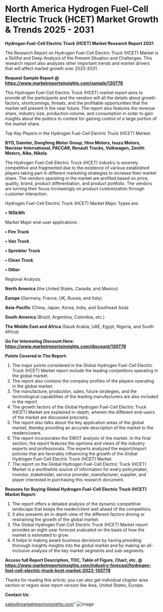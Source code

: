 # North America Hydrogen Fuel-Cell Electric Truck (HCET) Market Growth & Trends 2025 - 2031

<strong>Hydrogen Fuel-Cell Electric Truck (HCET) Market Research Report 2031</strong>

The Research Report on Hydrogen Fuel-Cell Electric Truck (HCET) Market is a Skillful and Deep Analysis of the Present Situation and Challenges. This research report also analyzes other important trends and market drivers that will affect market growth over 2025-2031.

<strong>Request Sample Report @ <a href=https://www.marketreportsinsights.com/sample/130778>https://www.marketreportsinsights.com/sample/130778</a></strong>

This Hydrogen Fuel-Cell Electric Truck (HCET) market report aims to provide all the participants and the vendors will all the details about growth factors, shortcomings, threats, and the profitable opportunities that the market will present in the near future. The report also features the revenue share, industry size, production volume, and consumption in order to gain insights about the politics to contest for gaining control of a large portion of the market share.

Top Key Players in the Hydrogen Fuel-Cell Electric Truck (HCET) Market:

<strong>BYD, Daimler, Dongfeng Motor Group, Hino Motors, Isuzu Motors, Navistar International, PACCAR, Renault Trucks, Volkwagen, Zenith Motors, Alke, Nikola</strong>

The Hydrogen Fuel-Cell Electric Truck (HCET) Industry is severely competitive and fragmented due to the existence of various established players taking part in different marketing strategies to increase their market share. The vendors operating in the market are profiled based on price, quality, brand, product differentiation, and product portfolio. The vendors are turning their focus increasingly on product customization through customer interaction.

Hydrogen Fuel-Cell Electric Truck (HCET) Market Major Types are:

<strong>• 165kWh</strong>

Market Major end-user applications :

<strong>• Fire Truck

• Van Truck

• Sprinkler Truck

• Clean Truck

• Other</strong>

Regional Analysis

</u><strong><b>North America</b></strong> (the United States, Canada, and Mexico)

<strong><b>Europe </b></strong>(Germany, France, UK, Russia, and Italy)

<strong><b>Asia-Pacific</b></strong> (China, Japan, Korea, India, and Southeast Asia)

<strong><b>South America</b></strong> (Brazil, Argentina, Colombia, etc.)

<strong><b>The Middle East and Africa</b></strong> (Saudi Arabia, UAE, Egypt, Nigeria, and South Africa)

<strong>Go For Interesting Discount Here: <a href=https://www.marketreportsinsights.com/discount/130778>https://www.marketreportsinsights.com/discount/130778</a></strong>

<strong>Points Covered in The Report:</strong>
<ol>
  <li>The major points considered in the Global Hydrogen Fuel-Cell Electric Truck (HCET) Market report include the leading competitors operating in the global market.</li>
  <li>The report also contains the company profiles of the players operating in the global market.</li>
  <li>The manufacture, production, sales, future strategies, and the technological capabilities of the leading manufacturers are also included in the report.</li>
  <li>The growth factors of the Global Hydrogen Fuel-Cell Electric Truck (HCET) Market are explained in-depth, wherein the different end-users of the market are discussed precisely.</li>
  <li>The report also talks about the key application areas of the global market, thereby providing an accurate description of the market to the readers/users.</li>
  <li>The report incorporates the SWOT analysis of the market. In the final section, the report features the opinions and views of the industry experts and professionals. The experts analyzed the export/import policies that are favorably influencing the growth of the Global Hydrogen Fuel-Cell Electric Truck (HCET) Market.</li>
  <li>The report on the Global Hydrogen Fuel-Cell Electric Truck (HCET) Market is a worthwhile source of information for every policymaker, investor, stakeholder, service provider, manufacturer, supplier, and player interested in purchasing this research document.</li>
</ol>
<strong>Reasons for Buying Global Hydrogen Fuel-Cell Electric Truck (HCET) Market Report:</strong>

<ol>
  <li>The report offers a detailed analysis of the dynamic competitive landscape that keeps the reader/client well ahead of the competitors.</li>
  <li>It also presents an in-depth view of the different factors driving or restraining the growth of the global market.</li>
  <li>The Global Hydrogen Fuel-Cell Electric Truck (HCET) Market report provides an eight-year forecast evaluated on the basis of how the market is estimated to grow.</li>
  <li>It helps in making aware business decisions by having providing thorough insights insights into the global market and by making an all-inclusive analysis of the key market segments and sub-segments.</li>
</ol>
<strong>Access full Report Description, TOC, Table of Figure, Chart, etc. @ <a href=https://www.marketreportsinsights.com/industry-forecast/hydrogen-fuel-cell-electric-truck-hcet-market-2022-130778>https://www.marketreportsinsights.com/industry-forecast/hydrogen-fuel-cell-electric-truck-hcet-market-2022-130778</a></strong>


Thanks for reading this article; you can also get individual chapter wise section or region wise report version like Asia, United States, Europe.

<strong>Contact Us:</strong>

sales@marketreportsinsights.com"
![image](https://github.com/user-attachments/assets/143227fe-7a16-40c2-a4ce-63a3fab46dc1)
